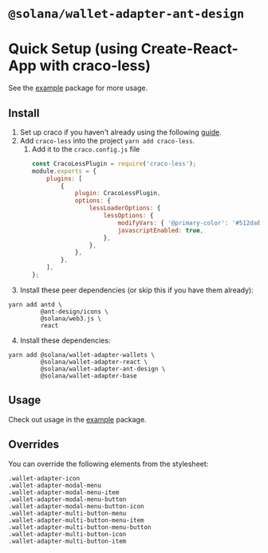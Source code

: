 # `@solana/wallet-adapter-ant-design`

# Quick Setup (using Create-React-App with craco-less)
See the [example](https://github.com/solana-labs/wallet-adapter/tree/master/packages/example) package for more usage.

## Install

1. Set up craco if you haven't already using the following [guide](https://github.com/gsoft-inc/craco/blob/master/packages/craco/README.md#installation).
2. Add `craco-less` into the project `yarn add craco-less`.
   1. Add it to the `craco.config.js` file
        ```javascript
        const CracoLessPlugin = require('craco-less');
        module.exports = {
            plugins: [
                {
                    plugin: CracoLessPlugin,
                    options: {
                        lessLoaderOptions: {
                            lessOptions: {
                                modifyVars: { '@primary-color': '#512da8' },
                                javascriptEnabled: true,
                            },
                        },
                    },
                },
            ],
        };
        ```
3. Install these peer dependencies (or skip this if you have them already):

```
yarn add antd \
         @ant-design/icons \
         @solana/web3.js \
         react
```
4. Install these dependencies:

```
yarn add @solana/wallet-adapter-wallets \
         @solana/wallet-adapter-react \
         @solana/wallet-adapter-ant-design \
         @solana/wallet-adapter-base
```


## Usage
Check out usage in the [example](https://github.com/solana-labs/wallet-adapter/tree/master/packages/example) package.

## Overrides

You can override the following elements from the stylesheet:

```
.wallet-adapter-icon
.wallet-adapter-modal-menu
.wallet-adapter-modal-menu-item
.wallet-adapter-modal-menu-button
.wallet-adapter-modal-menu-button-icon
.wallet-adapter-multi-button-menu
.wallet-adapter-multi-button-menu-item
.wallet-adapter-multi-button-menu-button
.wallet-adapter-multi-button-icon
.wallet-adapter-multi-button-item
```
